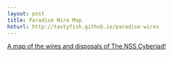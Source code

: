 ```yaml
---
layout: post
title: Paradise Wire Map
hoturl: http://tastyfish.github.io/paradise-wires
---
```

[A map of the wires and disposals of The NSS Cyberiad!](http://tastyfish.github.io/paradise-wires)
